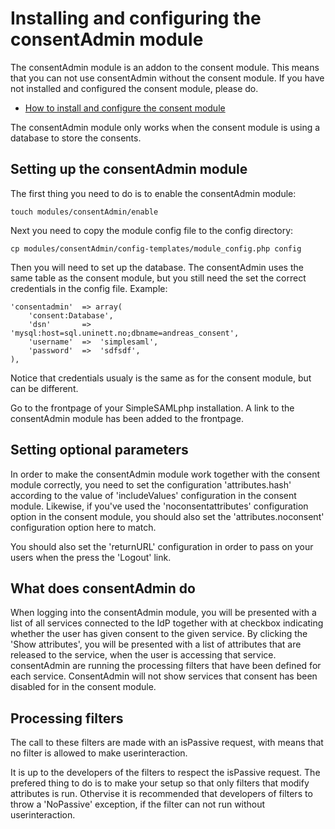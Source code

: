 Installing and configuring the consentAdmin module
==================================================

The consentAdmin module is an addon to the consent module. This means that
you can not use consentAdmin without the consent module. If you have not
installed and configured the consent module, please do.

  * [How to install and configure the consent module](./consent:consent)
 
The consentAdmin module only works when the consent module is using a 
database to store the consents.

Setting up the consentAdmin module
----------------------------------

The first thing you need to do is to enable the consentAdmin module:

    touch modules/consentAdmin/enable

Next you need to copy the module config file to the config directory:

    cp modules/consentAdmin/config-templates/module_config.php config

Then you will need to set up the database. The consentAdmin uses the same
table as the consent module, but you still need the set the correct
credentials in the config file. Example:

	'consentadmin'  => array(
		'consent:Database',
		'dsn'		=>	'mysql:host=sql.uninett.no;dbname=andreas_consent',
		'username'	=>	'simplesaml', 
		'password'	=>	'sdfsdf',
	),

Notice that credentials usualy is the same as for the consent module, but
can be different.

Go to the frontpage of your SimpleSAMLphp installation. A link to the
consentAdmin module has been added to the frontpage.

Setting optional parameters
---------------------------

In order to make the consentAdmin module work together with the consent
module correctly, you need to set the configuration 'attributes.hash'
according to the value of 'includeValues' configuration in the consent
module. Likewise, if you've used the 'noconsentattributes' configuration
option in the consent module, you should also set the 'attributes.noconsent'
configuration option here to match.

You should also set the 'returnURL' configuration in order to pass on your
users when the press the 'Logout' link.

What does consentAdmin do
-------------------------

When logging into the consentAdmin module, you will be presented with a list
of all services connected to the IdP together with at checkbox indicating
whether the user has given consent to the given service. By clicking the
'Show attributes', you will be presented with a list of attributes that are
released to the service, when the user is accessing that service.
consentAdmin are running the processing filters that have been defined for
each service.
ConsentAdmin will not show services that consent has been disabled for in
the consent module.

Processing filters
------------------

The call to these filters are made with an isPassive request, with means that
no filter is allowed to make userinteraction. 

It is up to the developers of the filters to respect the isPassive request.
The prefered thing to do is to make your setup so that only filters that
modify attributes is run. Othervise it is recommended that developers of
filters to throw a 'NoPassive' exception, if the filter can not run without
userinteraction.
